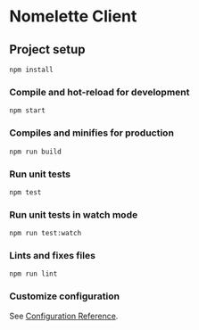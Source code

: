 # Nomelette Client

## Project setup

```
npm install
```

### Compile and hot-reload for development

```
npm start
```

### Compiles and minifies for production

```
npm run build
```

### Run unit tests

```
npm test
```

### Run unit tests in watch mode

```
npm run test:watch
```

### Lints and fixes files

```
npm run lint
```

### Customize configuration

See [Configuration Reference](https://cli.vuejs.org/config/).
